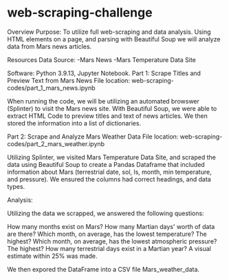 # web-scraping-challenge
Overview
Purpose: To utilize full web-scraping and data analysis. Using HTML elements on a page, and parsing with Beautiful Soup we will analyze data from Mars news articles.

Resources
Data Source: -Mars News
-Mars Temperature Data Site

Software: Python 3.9.13, Jupyter Notebook.
Part 1: Scrape Titles and Preview Text from Mars News
File location: web-scraping-codes/part_1_mars_news.ipynb

When running the code, we will be utilizing an automated browswer (Splinter) to visit the Mars news site. With Beautiful Soup, we were able to extract HTML Code to preview titles and text of news articles. We then stored the information into a list of dictionaries.

Part 2: Scrape and Analyze Mars Weather Data
File location: web-scraping-codes/part_2_mars_weather.ipynb

Utilizing Splinter, we visited Mars Temperature Data Site, and scraped the data using Beautiful Soup to create a Pandas Dataframe that included information about Mars (terrestrial date, sol, ls, month, min temperature, and pressure). We ensured the columns had correct headings, and data types.

Analysis:

Utilizing the data we scrapped, we answered the following questions:

How many months exist on Mars? How many Martian days' worth of data are there? Which month, on average, has the lowest temperature? The highest? Which month, on average, has the lowest atmospheric pressure? The highest? How many terrestrial days exist in a Martian year? A visual estimate within 25% was made.

We then expored the DataFrame into a CSV file Mars_weather_data.
